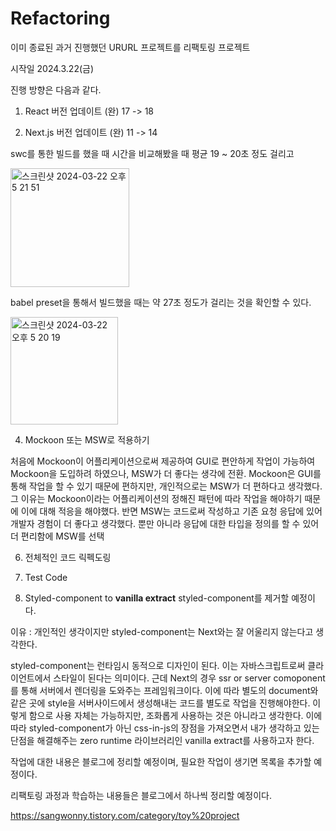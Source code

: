 # Refactoring

이미 종료된 과거 진행했던 URURL 프로젝트를 리팩토링 프로젝트

시작일 2024.3.22(금)


진행 방향은 다음과 같다.

1. React 버전 업데이트 (완)
17 -> 18

2. Next.js 버전 업데이트 (완)
11 -> 14

swc를 통한 빌드를 했을 때 시간을 비교해봤을 때 
평균 19 ~ 20초 정도 걸리고

<img width="190" alt="스크린샷 2024-03-22 오후 5 21 51" src="https://github.com/SangWonyy/ururl-refactoring/assets/47518178/6dc0a101-fe93-493c-9dae-912489e28ba9">

babel preset을 통해서 빌드했을 때는 약 27초 정도가 걸리는 것을 확인할 수 있다.

<img width="172" alt="스크린샷 2024-03-22 오후 5 20 19" src="https://github.com/SangWonyy/ururl-refactoring/assets/47518178/7adb66ab-930d-41e8-86dd-288572810c72">


4. Mockoon 또는 MSW로 적용하기
   
처음에 Mockoon이 어플리케이션으로써 제공하여 GUI로 편안하게 작업이 가능하여 Mockoon을 도입하려 하였으나,
MSW가 더 좋다는 생각에 전환.
Mockoon은 GUI를 통해 작업을 할 수 있기 때문에 편하지만, 개인적으로는 MSW가 더 편하다고 생각했다.
그 이유는 Mockoon이라는 어플리케이션의 정해진 패턴에 따라 작업을 해야하기 때문에 이에 대해 적응을 해야했다. 반면 MSW는 코드로써 작성하고 기존 요청 응답에 있어 개발자 경험이 더 좋다고 생각했다. 뿐만 아니라 응답에 대한 타입을 정의를 할 수 있어 더 편리함에 MSW를 선택


6. 전체적인 코드 릭펙도링

7. Test Code

8. Styled-component to **vanilla extract**
styled-component를 제거할 예정이다.

이유 : 개인적인 생각이지만 styled-component는 Next와는 잘 어울리지 않는다고 생각한다.

styled-component는 런타임시 동적으로 디자인이 된다. 이는 자바스크립트로써 클라이언트에서 스타일이 된다는 의미이다. 근데 Next의 경우 ssr or server comoponent를 통해 서버에서 렌더링을 도와주는 프레임워크이다.
이에 따라 별도의 document와 같은 곳에 style을 서버사이드에서 생성해내는 코드를 별도로 작업을 진행해야한다. 이렇게 함으로 사용 자체는 가능하지만, 조화롭게 사용하는 것은 아니라고 생각한다.
이에 따라 styled-component가 아닌 css-in-js의 장점을 가져오면서 내가 생각하고 있는 단점을 해결해주는 zero runtime 라이브러리인 vanilla extract를 사용하고자 한다. 

작업에 대한 내용은 블로그에 정리할 예정이며, 필요한 작업이 생기면 목록을 추가할 예정이다.

리팩토링 과정과 학습하는 내용들은 블로그에서 하나씩 정리할 예정이다.

https://sangwonny.tistory.com/category/toy%20project
